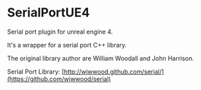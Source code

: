 # SerialPortUE4

Serial port plugin for unreal engine 4.

It's a wrapper for a serial port C++ library.

The original library author are William Woodall and John Harrison.

Serial Port Library:
[http://wjwwood.github.com/serial/](https://github.com/wjwwood/serial)




